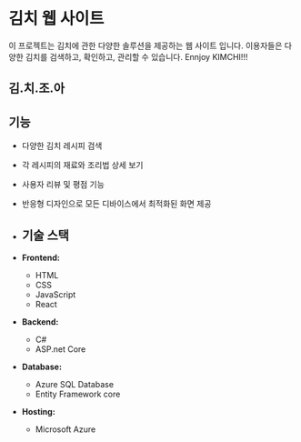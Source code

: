 # 김치 웹 사이트

이 프로젝트는 김치에 관한 다양한 솔루션을 제공하는 웹 사이트 입니다. 이용자들은 다양한 김치를 검색하고, 확인하고, 관리할 수 있습니다. Ennjoy KIMCHI!!! 

## 김.치.조.아

## 기능

- 다양한 김치 레시피 검색
- 각 레시피의 재료와 조리법 상세 보기
- 사용자 리뷰 및 평점 기능
- 반응형 디자인으로 모든 디바이스에서 최적화된 화면 제공

- ## 기술 스택

- **Frontend:**
  - HTML
  - CSS
  - JavaScript
  - React

- **Backend:**
  - C#
  - ASP.net Core

- **Database:**
  - Azure SQL Database
  - Entity Framework core

- **Hosting:**
  - Microsoft Azure
